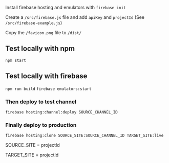 Install firebase hosting and emulators with `firebase init`

Create a `/src/firebase.js` file and add `apiKey` and `projectId` (See `/src/firebase-example.js`)

Copy the `/favicon.png` file to `/dist/`

## Test locally with npm
`npm start`

## Test locally with firebase
`npm run build`
`firebase emulators:start`

### Then deploy to test channel
`firebase hosting:channel:deploy SOURCE_CHANNEL_ID`

### Finally deploy to production
`firebase hosting:clone SOURCE_SITE:SOURCE_CHANNEL_ID TARGET_SITE:live`

SOURCE_SITE = projectId

TARGET_SITE = projectId
